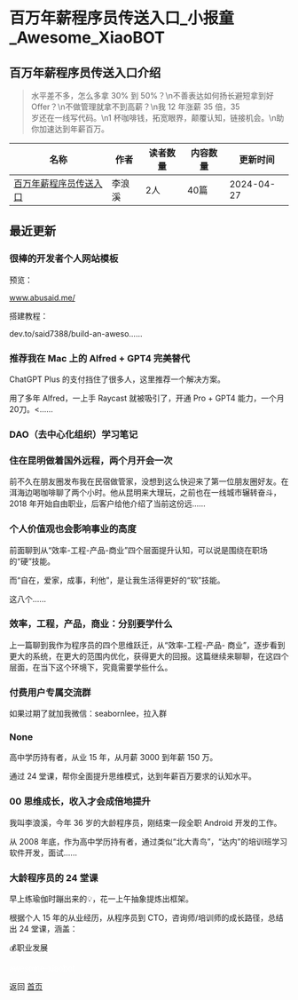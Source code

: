 # 百万年薪程序员传送入口_小报童_Awesome_XiaoBOT

## 百万年薪程序员传送入口介绍
> 水平差不多，怎么多拿 30% 到 50%？\n不善表达如何扬长避短拿到好 Offer？\n不做管理就拿不到高薪？\n我 12 年涨薪 35 倍，35  
岁还在一线写代码。\n1 杯咖啡钱，拓宽眼界，颠覆认知，链接机会。\n助你加速达到年薪百万。  
  


|名称|作者|读者数量|内容数量|更新时间|
|---|---|---|---|---|
|[百万年薪程序员传送入口](https://xiaobot.net/p/10xcoder?refer=0b133df9-27dc-423b-8101-639049001c13)|李浪溪|2人|40篇|2024-04-27|

## 最近更新
### 很棒的开发者个人网站模板

预览：

www.abusaid.me/

搭建教程：

dev.to/said7388/build-an-aweso......

### 推荐我在 Mac 上的 Alfred + GPT4 完美替代

ChatGPT Plus 的支付挡住了很多人，这里推荐一个解决方案。

用了多年 Alfred，一上手 Raycast 就被吸引了，开通 Pro + GPT4 能力，一个月 20刀。<......

### DAO（去中心化组织）学习笔记

### 住在昆明做着国外远程，两个月开会一次

前不久在朋友圈发布我在民宿做管家，没想到这么快迎来了第一位朋友圈好友。在洱海边喝咖啡聊了两个小时。他从昆明来大理玩，之前也在一线城市辗转奋斗，2018
年开始自由职业，后客户给他介绍了当前这份远......

### 个人价值观也会影响事业的高度

前面聊到从“效率-工程-产品-商业”四个层面提升认知，可以说是围绕在职场的“硬”技能。

而“自在，爱家，成事，利他”，是让我生活得更好的“软”技能。

这八个......

### 效率，工程，产品，商业：分别要学什么

上一篇聊到我作为程序员的四个思维跃迁，从“效率-工程-产品-
商业”，逐步看到更大的系统，在更大的范围内优化，获得更大的回报。这篇继续来聊聊，在这四个层面，在当下这个环境下，究竟需要学些什么。

### 付费用户专属交流群

如果过期了就加我微信：seabornlee，拉入群

### None

高中学历持有者，从业 15 年，从月薪 3000 到年薪 150 万。

通过 24 堂课，帮你全面提升思维模式，达到年薪百万要求的认知水平。

### 00 思维成长，收入才会成倍地提升

我叫李浪溪，今年 36 岁的大龄程序员，刚结束一段全职 Android 开发的工作。

从 2008 年底，作为高中学历持有者，通过类似“北大青鸟”，“达内”的培训班学习软件开发，面试......

### 大龄程序员的 24 堂课

早上练瑜伽时蹦出来的💡，花一上午抽象提炼出框架。

根据个人 15 年的从业经历，从程序员到 CTO，咨询师/培训师的成长路径，总结出 24 堂课，涵盖：

💰职业发展


<a href="https://github.com/Reno9527/awesome-xiaobot" style="color: white; text-decoration: none;">awesome-xiaobot</a>

返回 [首页](../README.md)
